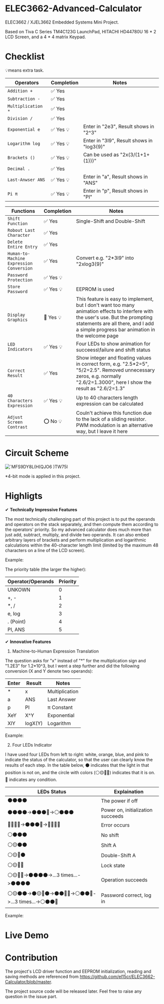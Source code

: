 # ELEC3662-Advanced-Calculator
ELEC3662 / XJEL3662 Embedded Systems Mini Project. 

Based on Tiva C Series TM4C123G LaunchPad, HITACHI HD44780U 16 * 2 LCD Screen, and a 4 \* 4 matrix Keypad.

# Checklist

💡means extra task.

|Operators            |Completion                     |Notes                        |
|----------------|-------------------------------|-----------------------------|
|`Addition +`|✅ Yes|          |
|`Subtraction -`|✅ Yes| |
|`Multiplication *`|✅ Yes| |
|`Division /`|✅ Yes|  |
|`Exponential e`|✅ Yes 💡|Enter in "2e3", Result shows in "2^3"|
|`Logarithm log`|✅ Yes 💡|Enter in "3l9", Result shows in "log3(9)"|
|`Brackets ()`|✅ Yes 💡|Can be used as "2x(3/(1+1+(1)))"|
|`Decimal .`|✅ Yes|
|`Last-Anwser ANS`|✅ Yes 💡|Enter in "a", Result shows in "ANS"|
|`Pi π`|✅ Yes 💡|Enter in "p", Result shows in "PI"|


|Functions            | Completion        | Notes          |
|-------------------------|-------------------------------|-----------------------------|
|`Shift Function`|✅ Yes|Single-Shift and Double-Shift|
|`Robout Last Character`|✅ Yes|  |
|`Delete Entire Entry`|✅ Yes|  |
|`Human-to-Machine Expression Conversion`|✅ Yes|Convert e.g. "2\*3l9" into "2xlog3(9)"|
|`Password Protection`|✅ Yes 💡|  |
|`Store Password`|✅ Yes 💡|EEPROM is used|
|`Display Graphics`|📛 Yes 💡 |This feature is easy to implement, but I don't want too many animation effects to interfere with the user's use. But the prompting statements are all there, and I add a simple progress bar animation in the welcome page|
|`LED Indicators`|✅ Yes 💡|Four LEDs to show animation for succeess\failure and shift status|
|`Correct Result`|✅ Yes|Show integer and floating values in correct form, e.g. "2.5\*2=5", "5/2=2.5". Removed unnecessary zeros, e.g. normally "2.6/2=1.3000", here I show the result as "2.6/2=1.3" |
|`40 Characters Expression`|✅ Yes 💡|Up to 40 characters length expression can be calculated|
|`Adjust Screen Contrast`|⭕ No 💡|Couln't achieve this function due to the lack of a sliding resistor. PWM modulation is an alternative way, but I leave it here|

# Circuit Scheme
![`MFS9DY8L(H(QJO6 )TW75I](https://user-images.githubusercontent.com/46556200/147673201-6df4e6f1-79c0-4577-bced-fd01f6145498.png)

\*4-bit mode is applied in this project.

# Highligts
✔ **Technically Impressive Features**

The most technically challenging part of this project is to put the operands and operators on the stack separately, and then compute them according to the operators' priority. So my advanced calculator does much more than just add, subtract, multiply, and divide two operands. It can also embed arbitrary layers of brackets and perform multiplication and logarithmic calculations within the 40-character length limit (limited by the maximum 48 characters on a line of the LCD screen).

Example:


The priority table (the larger the higher):

|Operator/Operands            | Priority       |
|-------------------------|-------------------------------|
|UNKOWN|0|
|+, -|1|
|*, /|2|
|e, log|3|
|. (Point)|4|
|PI, ANS|5|


✔ **Innovative Features**

1. Machine-to-Human Expression Translation

The question asks for "x" instead of "\*" for the multiplication sign and "1.2E3" for 1.2\*10^3, but I went a step further and did the following conversion (X and Y denote two operands):

|Enter            | Result       | Notes  |
|-------------------------|-------------------------------|-------------------------------|
|\*|x|Multiplication|
|a|ANS|Last Answer|
|p|PI|π Constant|
|XeY|X^Y|Exponential|
|XlY|logX(Y)|Logarithm|

Example:


2. Four LEDs Indicator

I have used four LEDs from left to right: white, orange, blue, and pink to indicate the status of the calculator, so that the user can clearly know the results of each step. In the table below, ⚫ indicates that the light in that position is not on, and the circle with colors (⚪🟡🔵🔴) indicates that it is on. 🔘 indicates any condition.

|LEDs Status          |Explaination       |
|-------------------------|-------------------------------|
|⚫⚫⚫⚫|The power if off|
|⚫⚫⚫⚫->⚫⚫⚫🔴->⚪⚫⚫⚫|Power on, initialization succeeds|
|🔘🔘🔘🔘->⚫⚫⚫🔴->🔘🔘🔘🔘|Error occurs|
|⚪⚫⚫⚫|No shift|
|⚪🟡⚫⚫|Shift A|
|⚪🟡🔵⚫|Double-Shift A|
|⚪🟡🔵🔴|Lock state|
|⚪🟡🔵🔴->⚫⚫⚫⚫->...3 times...->⚫⚫⚫⚫|Operation succeeds|
|⚪🟡⚫⚫->⚫🟡🔵⚫->⚫⚫🔵🔴->⚪⚫⚫🔴->...3 times...->⚪⚫⚫🔴|Password correct, log in|

Example:


# Live Demo

# Contribution
The project's LCD driver function and EEPROM initialization, reading and saving methods are referenced from https://github.com/el15cr/ELEC3662-Calculator/blob/master.

The project source code will be released later. Feel free to raise any question in the issue part.


